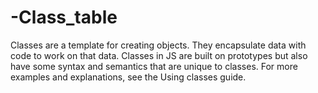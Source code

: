 # -Class_table
Classes are a template for creating objects. They encapsulate data with code to work on that data. Classes in JS are built on prototypes but also have some syntax and semantics that are unique to classes. For more examples and explanations, see the Using classes guide.
